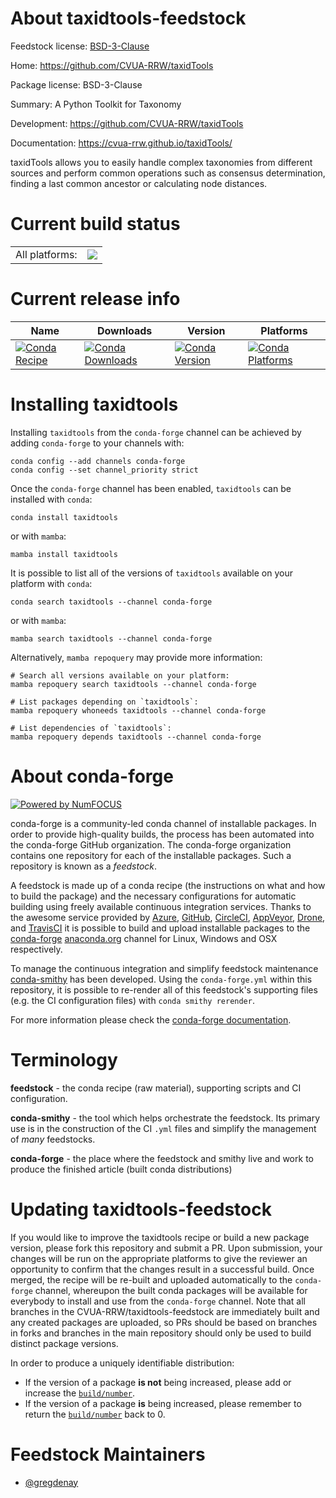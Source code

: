 About taxidtools-feedstock
==========================

Feedstock license: [BSD-3-Clause](https://github.com/CVUA-RRW/taxidTools/blob/main/LICENSE.txt)

Home: https://github.com/CVUA-RRW/taxidTools

Package license: BSD-3-Clause

Summary: A Python Toolkit for Taxonomy

Development: https://github.com/CVUA-RRW/taxidTools

Documentation: https://cvua-rrw.github.io/taxidTools/

taxidTools allows you to easily handle complex taxonomies
from different sources and perform common operations such
as consensus determination, finding a last common ancestor
or calculating node distances.


Current build status
====================


<table><tr><td>All platforms:</td>
    <td>
      <a href="https://dev.azure.com/CVUA-RRW/feedstock-builds/_build/latest?definitionId=None&branchName=main">
        <img src="https://dev.azure.com/CVUA-RRW/feedstock-builds/_apis/build/status/taxidTools?branchName=main">
      </a>
    </td>
  </tr>
</table>

Current release info
====================

| Name | Downloads | Version | Platforms |
| --- | --- | --- | --- |
| [![Conda Recipe](https://img.shields.io/badge/recipe-taxidtools-green.svg)](https://anaconda.org/conda-forge/taxidtools) | [![Conda Downloads](https://img.shields.io/conda/dn/conda-forge/taxidtools.svg)](https://anaconda.org/conda-forge/taxidtools) | [![Conda Version](https://img.shields.io/conda/vn/conda-forge/taxidtools.svg)](https://anaconda.org/conda-forge/taxidtools) | [![Conda Platforms](https://img.shields.io/conda/pn/conda-forge/taxidtools.svg)](https://anaconda.org/conda-forge/taxidtools) |

Installing taxidtools
=====================

Installing `taxidtools` from the `conda-forge` channel can be achieved by adding `conda-forge` to your channels with:

```
conda config --add channels conda-forge
conda config --set channel_priority strict
```

Once the `conda-forge` channel has been enabled, `taxidtools` can be installed with `conda`:

```
conda install taxidtools
```

or with `mamba`:

```
mamba install taxidtools
```

It is possible to list all of the versions of `taxidtools` available on your platform with `conda`:

```
conda search taxidtools --channel conda-forge
```

or with `mamba`:

```
mamba search taxidtools --channel conda-forge
```

Alternatively, `mamba repoquery` may provide more information:

```
# Search all versions available on your platform:
mamba repoquery search taxidtools --channel conda-forge

# List packages depending on `taxidtools`:
mamba repoquery whoneeds taxidtools --channel conda-forge

# List dependencies of `taxidtools`:
mamba repoquery depends taxidtools --channel conda-forge
```


About conda-forge
=================

[![Powered by
NumFOCUS](https://img.shields.io/badge/powered%20by-NumFOCUS-orange.svg?style=flat&colorA=E1523D&colorB=007D8A)](https://numfocus.org)

conda-forge is a community-led conda channel of installable packages.
In order to provide high-quality builds, the process has been automated into the
conda-forge GitHub organization. The conda-forge organization contains one repository
for each of the installable packages. Such a repository is known as a *feedstock*.

A feedstock is made up of a conda recipe (the instructions on what and how to build
the package) and the necessary configurations for automatic building using freely
available continuous integration services. Thanks to the awesome service provided by
[Azure](https://azure.microsoft.com/en-us/services/devops/), [GitHub](https://github.com/),
[CircleCI](https://circleci.com/), [AppVeyor](https://www.appveyor.com/),
[Drone](https://cloud.drone.io/welcome), and [TravisCI](https://travis-ci.com/)
it is possible to build and upload installable packages to the
[conda-forge](https://anaconda.org/conda-forge) [anaconda.org](https://anaconda.org/)
channel for Linux, Windows and OSX respectively.

To manage the continuous integration and simplify feedstock maintenance
[conda-smithy](https://github.com/conda-forge/conda-smithy) has been developed.
Using the ``conda-forge.yml`` within this repository, it is possible to re-render all of
this feedstock's supporting files (e.g. the CI configuration files) with ``conda smithy rerender``.

For more information please check the [conda-forge documentation](https://conda-forge.org/docs/).

Terminology
===========

**feedstock** - the conda recipe (raw material), supporting scripts and CI configuration.

**conda-smithy** - the tool which helps orchestrate the feedstock.
                   Its primary use is in the construction of the CI ``.yml`` files
                   and simplify the management of *many* feedstocks.

**conda-forge** - the place where the feedstock and smithy live and work to
                  produce the finished article (built conda distributions)


Updating taxidtools-feedstock
=============================

If you would like to improve the taxidtools recipe or build a new
package version, please fork this repository and submit a PR. Upon submission,
your changes will be run on the appropriate platforms to give the reviewer an
opportunity to confirm that the changes result in a successful build. Once
merged, the recipe will be re-built and uploaded automatically to the
`conda-forge` channel, whereupon the built conda packages will be available for
everybody to install and use from the `conda-forge` channel.
Note that all branches in the CVUA-RRW/taxidtools-feedstock are
immediately built and any created packages are uploaded, so PRs should be based
on branches in forks and branches in the main repository should only be used to
build distinct package versions.

In order to produce a uniquely identifiable distribution:
 * If the version of a package **is not** being increased, please add or increase
   the [``build/number``](https://docs.conda.io/projects/conda-build/en/latest/resources/define-metadata.html#build-number-and-string).
 * If the version of a package **is** being increased, please remember to return
   the [``build/number``](https://docs.conda.io/projects/conda-build/en/latest/resources/define-metadata.html#build-number-and-string)
   back to 0.

Feedstock Maintainers
=====================

* [@gregdenay](https://github.com/gregdenay/)

